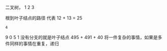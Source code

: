 二叉树，
      1
   2     3

   根到叶子结点的路径 代表 12 + 13 = 25

    4
  9   0
5  1          没有分支的就是叶子结点
495 + 491 + 40
将一件复杂的事情，如果是多件同样的事情在重复，递归